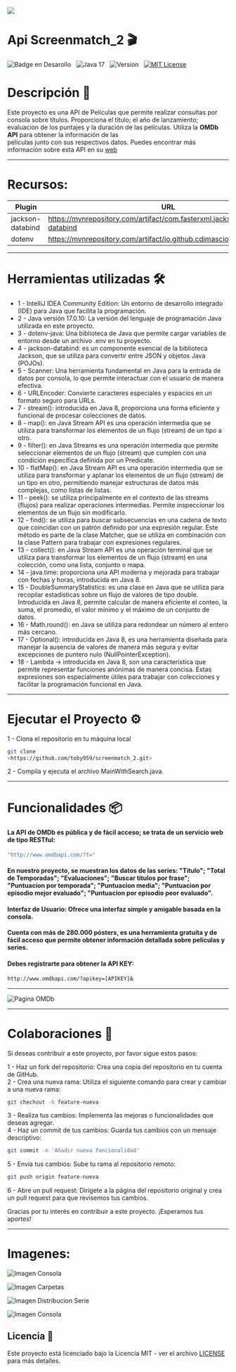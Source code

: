 ![](https://api.visitorbadge.io/api/VisitorHit?user=toby959&repo=screenmatch_2&countColor=%230e75b6)



 <h1 aling="center"> Api Screenmatch_2 🎬 </h1>


![Badge en Desarollo](https://img.shields.io/badge/STATUS-EN%20DESAROLLO-green)&nbsp;&nbsp;&nbsp;![Java 17](https://img.shields.io/badge/java-17-blue?logo=java)&nbsp;&nbsp;&nbsp;![Version](https://img.shields.io/badge/version-v1.0-COLOR.svg)&nbsp;&nbsp;&nbsp;[![MIT License](https://img.shields.io/badge/licencia-MIT-blue.svg)](LICENSE)&nbsp;&nbsp;&nbsp;

# Descripción 📖
Este proyecto es una API de Películas que permite realizar consultas por consola sobre títulos. Proporciona el título;
el año de lanzamiento; evaluacion de los puntajes y la duración de las películas. Utiliza la  **OMDb API** para obtener la información de las   
películas junto con sus respectivos datos. Puedes encontrar más información sobre esta API en su [web](https://www.omdbapi.com/)
___ 

# Recursos:

| Plugin           | URL                                                                            |
|------------------|--------------------------------------------------------------------------------|
| jackson-databind | https://mvnrepository.com/artifact/com.fasterxml.jackson.core/jackson-databind |
| dotenv          | https://mvnrepository.com/artifact/io.github.cdimascio/dotenv-java | 
___
# Herramientas utilizadas 🛠️
* 1 - IntelliJ IDEA Community Edition: Un entorno de desarrollo integrado (IDE) para Java que facilita la programación.
* 2 - Java versión 17.0.10: La versión del lenguaje de programación Java utilizada en este proyecto.
* 3 - dotenv-java: Una biblioteca de Java que permite cargar variables de entorno desde un archivo .env en tu proyecto.
* 4 - jackson-databind: es un componente esencial de la biblioteca Jackson, que se utiliza para convertir entre JSON y objetos Java (POJOs).
* 5 - Scanner: Una herramienta fundamental en Java para la entrada de datos por consola, lo que permite interactuar con el usuario de manera efectiva.
* 6 - URLEncoder: Convierte caracteres especiales y espacios en un formato seguro para URLs.
* 7 - stream(): introducida en Java 8, proporciona una forma eficiente y funcional de procesar colecciones de datos.
* 8 - map(): en Java Stream API es una operación intermedia que se utiliza para transformar los elementos de un flujo (stream) de un tipo a otro.
* 9 - filter(): en Java Streams es una operación intermedia que permite seleccionar elementos de un flujo (stream) que cumplen con una condición específica definida por un Predicate.
* 10 - flatMap(): en Java Stream API es una operación intermedia que se utiliza para transformar y aplanar los elementos de un flujo (stream) de un tipo en otro, permitiendo manejar estructuras de datos más complejas, como listas de listas.
* 11 - peek(): se utiliza principalmente en el contexto de las streams (flujos) para realizar operaciones intermedias. Permite inspeccionar los elementos de un flujo sin modificarlo.
* 12 - find(): se utiliza para buscar subsecuencias en una cadena de texto que coincidan con un patrón definido por una expresión regular. Este método es parte de la clase Matcher, que se utiliza en combinación con la clase Pattern para trabajar con expresiones regulares.
* 13 - collect(): en Java Stream API es una operación terminal que se utiliza para transformar los elementos de un flujo (stream) en una colección, como una lista, conjunto o mapa.
* 14 - java.time: proporciona una API moderna y mejorada para trabajar con fechas y horas, introducida en Java 8.
* 15 - DoubleSummaryStatistics: es una clase en Java que se utiliza para recopilar estadísticas sobre un flujo de valores de tipo double. Introducida en Java 8, permite calcular de manera eficiente el conteo, la suma, el promedio, el valor mínimo y el máximo de un conjunto de datos.
* 16 - Math.round(): en Java se utiliza para redondear un número al entero más cercano.
* 17 - Optional(): introducida en Java 8, es una herramienta diseñada para manejar la ausencia de valores de manera más segura y evitar excepciones de puntero nulo (NullPointerException).
* 18 - Lambda -> introducida en Java 8, son una característica que permite representar funciones anónimas de manera concisa. Estas expresiones son especialmente útiles para trabajar con colecciones y facilitar la programación funcional en Java. 
___


# Ejecutar el Proyecto ⚙️
1 - Clona el repositorio en tu máquina local
``` bash
git clone
<https://github.com/toby959/screenmatch_2.git>
```
2 - Compila y ejecuta el archivo MainWithSearch.java.
___

# Funcionalidades 📦
#### La API de OMDb es pública y de fácil acceso; se trata de un servicio web de tipo RESTful:
```bash
"http://www.omdbapi.com/?t="
```
#### En nuestro proyecto, se muestran los datos de las series: "Título"; "Total de Temporadas"; "Evaluaciones"; "Buscar titulos por frase"; "Puntuacion por temporada"; "Puntuacion media"; "Puntuacion por episodio mejor evaluado"; "Puntuacion por episodio peor evaluado". 
#### Interfaz de Usuario: Ofrece una interfaz simple y amigable basada en la consola.
#### Cuenta con más de 280.000 pósters, es una herramienta gratuita y de fácil acceso que permite obtener información detallada sobre películas y series.
#### Debes registrarte para obtener la API KEY:
```bash
http://www.omdbapi.com/?apikey=[APIKEY]& 
```
___   

![Pagina OMDb](image1.png)
___
# Colaboraciones 🎯
Si deseas contribuir a este proyecto, por favor sigue estos pasos:

1 - Haz un fork del repositorio: Crea una copia del repositorio en tu cuenta de GitHub.  
2 - Crea una nueva rama: Utiliza el siguiente comando para crear y cambiar a una nueva rama:
```bash
git chechout -b feature-nueva
```
3 - Realiza tus cambios: Implementa las mejoras o funcionalidades que deseas agregar.  
4 - Haz un commit de tus cambios: Guarda tus cambios con un mensaje descriptivo:
```bash 
git commit -m 'Añadir nueva funcionalidad'
```
5 - Envía tus cambios: Sube tu rama al repositorio remoto:
````bash
git push origin feature-nueva
````
6 - Abre un pull request: Dirígete a la página del repositorio original y crea un pull request para que revisemos tus cambios.

Gracias por tu interés en contribuir a este proyecto. ¡Esperamos tus aportes!
___
# Imagenes:

![Imagen Consola](image2.png)


![Imagen Carpetas](image3.png)

![Imagen Distribucion Serie](image4.png)

![Imagen Consola](image5.png)

## Licencia 📜

Este proyecto está licenciado bajo la Licencia MIT - ver el archivo [LICENSE](https://github.com/toby959/screenmatch_2/blob/main/LICENSE) para más detalles.
